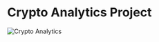 # Crypto Analytics Project



![Crypto Analytics](https://images.pexels.com/photos/8370752/pexels-photo-8370752.jpeg?auto=compress&cs=tinysrgb&w=1260&h=750&dpr=1)
